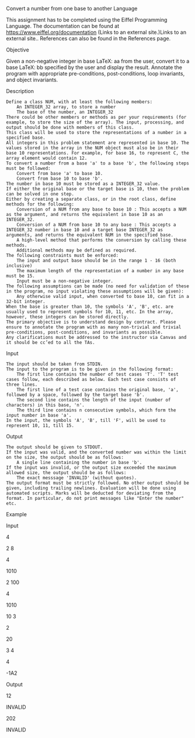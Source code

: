 Convert a number from one base to another
Language

This assignment has to be completed using the Eiffel Programming Language. The documentation can be found at https://www.eiffel.org/documentation (Links to an external site.)Links to an external site.. References can also be found in the References page.

 
Objective

Given a non-negative integer in base LaTeX: aa from the user, convert it to a base LaTeX: bb specified by the user and display the result. Annotate the program with appropriate pre-conditions, post-conditions, loop invariants, and object invariants.

 
Description

    Define a class NUM, with at least the following members:
        An INTEGER_32 array, to store a number
        The base of the number, an INTEGER_32
    There could be other members or methods as per your requirements (for example, to store the size of the array). The input, processing, and output should be done with members of this class.
    This class will be used to store the representations of a number in a specified base.
    All integers in this problem statement are represented in base 10. The values stored in the array in the NUM object must also be in their base 10 representations. For example, for base 16, to represent C, the array element would contain 12.
    To convert a number from a base 'a' to a base 'b', the following steps must be followed:
        Convert from base 'a' to base 10.
        Convert from base 10 to base 'b'.
    The number in base 10 must be stored as a INTEGER_32 value.
    If either the original base or the target base is 10, then the problem can be solved in one step.
    Either by creating a separate class, or in the root class, define methods for the following:
        Conversion of a NUM from any base to base 10 : This accepts a NUM as the argument, and returns the equivalent in base 10 as an INTEGER_32.
        Conversion of a NUM from base 10 to any base : This accepts a INTEGER_32 number in base 10 and a target base INTEGER_32 as arguments, and returns the equivalent NUM in the specified base.
        A high-level method that performs the conversion by calling these methods.
        Additional methods may be defined as required.
    The following constraints must be enforced:
        The input and output base should be in the range 1 - 16 (both inclusive)
        The maximum length of the representation of a number in any base must be 15.
        Input must be a non-negative integer.
    The following assumptions can be made (no need for validation of these in the program, no input violating these assumptions will be given):
        Any otherwise valid input, when converted to base 10, can fit in a 32-bit integer.
    When the base is greater than 10, the symbols 'A', 'B', etc. are usually used to represent symbols for 10, 11, etc. In the array, however, these integers can be stored directly.
    The primary objective is to understand design by contract. Please ensure to annotate the program with as many non-trivial and trivial pre-conditions, post-conditions, and invariants as possible.
    Any clarifications must be addressed to the instructor via Canvas and it should be cc’ed to all the TAs.

 
Input

    The input should be taken from STDIN.
    The input to the program is to be given in the following format:
        The first line contains the number of test cases 'T'. 'T' test cases follow, each described as below. Each test case consists of three lines.
        The first line of a test case contains the original base, 'a', followed by a space, followed by the target base 'b'.
        The second line contains the length of the input (number of characters) in this base, 'n'.
        The third line contains n consecutive symbols, which form the input number in base 'a'.
    In the input, the symbols 'A', 'B', till 'F', will be used to represent 10, 11, till 15.

 
Output

    The output should be given to STDOUT.
    If the input was valid, and the converted number was within the limit on the size, the output should be as follows:
        A single line containing the number in base 'b'.
    If the input was invalid, or the output size exceeded the maximum allowed size, the output should be as follows:
        The exact messsage 'INVALID' (without quotes).
    The output format must be strictly followed. No other output should be given, including trailing newlines. Evaluation will be done using automated scripts. Marks will be deducted for deviating from the format. In particular, do not print messages like "Enter the number" etc.

 
Example

Input

4

2 8

4

1010

2 100

4

1010

10 3

2

20

3 4

4

-1A2

 

Output

12

INVALID

202

INVALID